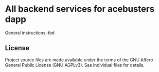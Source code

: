 # All backend services for acebusters dapp

General instructions: tbd

## License

Project source files are made available under the terms of the GNU Affero General Public License (GNU AGPLv3). See individual files for details.